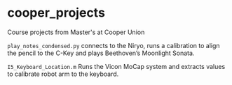 # cooper_projects
Course projects from Master's at Cooper Union

`play_notes_condensed.py` connects to the Niryo, runs a calibration to align the pencil to the C-Key and plays Beethoven’s Moonlight Sonata. 

`I5_Keyboard_Location.m` Runs the Vicon MoCap system and extracts values to calibrate robot arm to the keyboard. 

